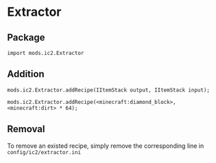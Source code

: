# Extractor

## Package
`import mods.ic2.Extractor`

## Addition

```
mods.ic2.Extractor.addRecipe(IItemStack output, IItemStack input);

mods.ic2.Extractor.addRecipe(<minecraft:diamond_block>, <minecraft:dirt> * 64);
```

## Removal

To remove an existed recipe, simply remove the corresponding line in `config/ic2/extractor.ini`
